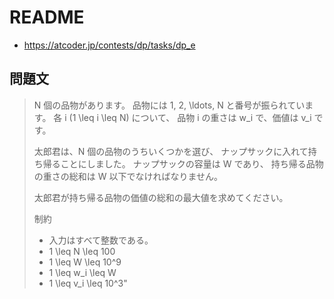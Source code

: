 # README
- <https://atcoder.jp/contests/dp/tasks/dp_e>

## 問題文
>N 個の品物があります。
>品物には 1, 2, \ldots, N と番号が振られています。
>各 i (1 \leq i \leq N) について、
>品物 i の重さは w_i で、価値は v_i です。
>
>太郎君は、N 個の品物のうちいくつかを選び、
>ナップサックに入れて持ち帰ることにしました。
>ナップサックの容量は W であり、
>持ち帰る品物の重さの総和は W 以下でなければなりません。
>
>太郎君が持ち帰る品物の価値の総和の最大値を求めてください。
>
>制約
>
>* 入力はすべて整数である。
>* 1 \leq N \leq 100
>* 1 \leq W \leq 10^9
>* 1 \leq w_i \leq W
>* 1 \leq v_i \leq 10^3"
